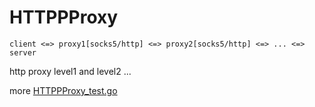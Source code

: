 # HTTPPProxy

```
client <=> proxy1[socks5/http] <=> proxy2[socks5/http] <=> ... <=> server
```

http proxy level1 and level2 ...

more [HTTPPProxy_test.go](HTTPPProxy_test.go)